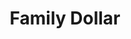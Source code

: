 ---
title: "Family Dollar"
url: /indianapolis/family-dollar-east-new-york-street/
shop: variety store
---